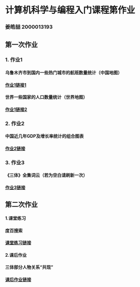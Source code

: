 # 计算机科学与编程入门课程第作业

### 姜皓喆 2000013193

## 第一次作业

### 1. 作业1

#### 乌鲁木齐市到国内一些热门城市的航班数量统计（中国地图）

#### [作业1链接1](https://tidalwish.github.io/China_URC.html)

#### 世界一些国家的人口数量统计（世界地图）
#### [作业1链接2](https://tidalwish.github.io/population_map.html)


### 2. 作业2

#### 中国近几年GDP及增长率统计的组合图表

#### [作业2链接](https://tidalwish.github.io/china_gdp_combined.html)


### 3. 作业3

#### 《三体》全集词云（若为空白请刷新一次）

#### [作业3链接](https://tidalwish.github.io/wordcloud.html)


## 第二次作业

#### 1.课堂练习

#### 度百搜索

#### [课堂练习链接](https://tidalwish.github.io/MySearch.html)

#### 2.课后作业

#### 三体部分人物关系“共现”

#### [课后作业链接](https://tidalwish.github.io/santi.html)



